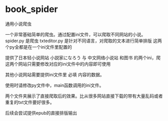 # book_spider
通用小说爬虫

一个非常基础简单的爬虫。通过配置ini文件，可以爬取不同网站的小说。
spider.py 是爬虫
txteditor.py 是针对不同语言，对爬取的文本进行简单排版
这两个py全都是在一个ini文件里配置的

提供了日本轻小说网站 小説家になろう 与 中文网络小说站 和图书 的两个ini，爬这两个网站只需要修改对应的ini文件中的内容即可使用

其他小说网站需要提供ini文件里 必填 内容的数据。

使用时请修改py文件中，main函数调用的ini文件。

两个文件夹展示了直接爬取后的效果。比从很多网站直接下载的带有大量乱码或者重复的txt文件要好很多。

后续会尝试提供epub的直接排版输出
